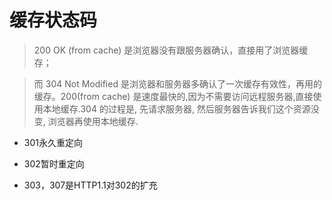 # 缓存状态码
> 200 OK (from cache)  是浏览器没有跟服务器确认，直接用了浏览器缓存；

>而 304 Not Modified 是浏览器和服务器多确认了一次缓存有效性，再用的缓存。200(from cache) 是速度最快的,因为不需要访问远程服务器,直接使用本地缓存.304 的过程是, 先请求服务器, 然后服务器告诉我们这个资源没变, 浏览器再使用本地缓存.

- 301永久重定向

- 302暂时重定向

- 303，307是HTTP1.1对302的扩充